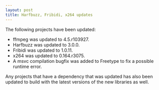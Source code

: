 ```yaml
---
layout: post
title: Harfbuzz, Fribidi, x264 updates
---
```


The following projects have been updated:
* ffmpeg was updated to 4.5.r103927.
* Harfbuzz was updated to 3.0.0.
* Fribidi was updated to 1.0.11.
* x264 was updated to 0.164.r3075.
* A msvc compilation bugfix was added to Freetype to fix a possible runtime error.

Any projects that have a dependency that was updated has also been updated to build with the latest versions of the new libraries as well.